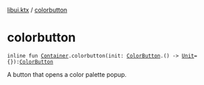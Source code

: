 [libui.ktx](index.md) / [colorbutton](./colorbutton.md)

# colorbutton

`inline fun `[`Container`](-container/index.md)`.colorbutton(init: `[`ColorButton`](-color-button/index.md)`.() -> `[`Unit`](https://kotlinlang.org/api/latest/jvm/stdlib/kotlin/-unit/index.html)` = {}): `[`ColorButton`](-color-button/index.md)

A button that opens a color palette popup.

